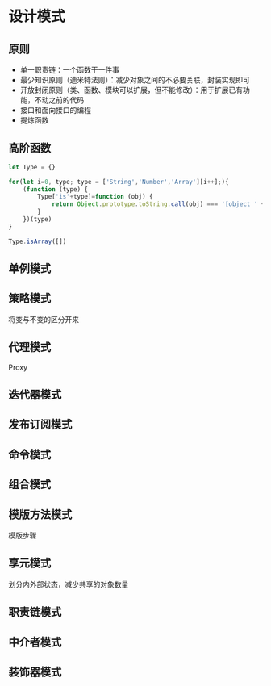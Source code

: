 # 设计模式
## 原则 
- 单一职责链：一个函数干一件事
- 最少知识原则（迪米特法则）：减少对象之间的不必要关联，封装实现即可
- 开放封闭原则（类、函数、模块可以扩展，但不能修改）：用于扩展已有功能，不动之前的代码
- 接口和面向接口的编程
- 提炼函数
  
## 高阶函数
```js
let Type = {}

for(let i=0, type; type = ['String','Number','Array'][i++];){
    (function (type) {
        Type['is'+type]=function (obj) {
            return Object.prototype.toString.call(obj) === '[object ' +type+']'
        }
    })(type)
}

Type.isArray([])
```
## 单例模式

## 策略模式
将变与不变的区分开来

## 代理模式
Proxy

## 迭代器模式

## 发布订阅模式

## 命令模式

## 组合模式

## 模版方法模式
模版步骤

## 享元模式
划分内外部状态，减少共享的对象数量

## 职责链模式

## 中介者模式

## 装饰器模式
